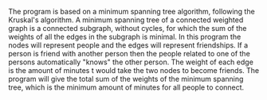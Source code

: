 The program is based on a minimum spanning tree algorithm, following the Kruskal's algorithm. A minimum spanning tree of a connected weighted graph is a connected subgraph, without cycles, for which the sum of the weights of all the edges in the subgraph is minimal. In this program the nodes will represent people and the edges will represent friendships. If a person is friend with another person then the people related to one of the persons automatically "knows" the other person. The weight of each edge is the amount of minutes t would take the two nodes to become friends. The program will give the total sum of the weights of the minimum spanning tree, which is the minimum amount of minutes for all people to connect.
